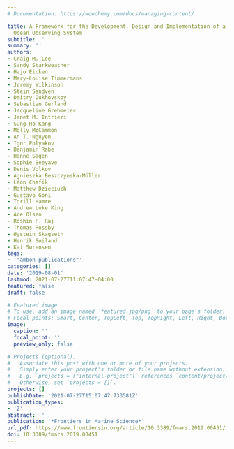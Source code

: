 ```yaml
---
# Documentation: https://wowchemy.com/docs/managing-content/

title: A Framework for the Development, Design and Implementation of a Sustained Arctic
  Ocean Observing System
subtitle: ''
summary: ''
authors:
- Craig M. Lee
- Sandy Starkweather
- Hajo Eicken
- Mary-Louise Timmermans
- Jeremy Wilkinson
- Stein Sandven
- Dmitry Dukhovskoy
- Sebastian Gerland
- Jacqueline Grebmeier
- Janet M. Intrieri
- Sung-Ho Kang
- Molly McCammon
- An T. Nguyen
- Igor Polyakov
- Benjamin Rabe
- Hanne Sagen
- Sophie Seeyave
- Denis Volkov
- Agnieszka Beszczynska-Möller
- Léon Chafik
- Matthew Dzieciuch
- Gustavo Goni
- Torill Hamre
- Andrew Luke King
- Are Olsen
- Roshin P. Raj
- Thomas Rossby
- Øystein Skagseth
- Henrik Søiland
- Kai Sørensen
tags:
- '"ambon publications"'
categories: []
date: '2019-08-01'
lastmod: 2021-07-27T11:07:47-04:00
featured: false
draft: false

# Featured image
# To use, add an image named `featured.jpg/png` to your page's folder.
# Focal points: Smart, Center, TopLeft, Top, TopRight, Left, Right, BottomLeft, Bottom, BottomRight.
image:
  caption: ''
  focal_point: ''
  preview_only: false

# Projects (optional).
#   Associate this post with one or more of your projects.
#   Simply enter your project's folder or file name without extension.
#   E.g. `projects = ["internal-project"]` references `content/project/deep-learning/index.md`.
#   Otherwise, set `projects = []`.
projects: []
publishDate: '2021-07-27T15:07:47.733581Z'
publication_types:
- '2'
abstract: ''
publication: '*Frontiers in Marine Science*'
url_pdf: https://www.frontiersin.org/article/10.3389/fmars.2019.00451/full
doi: 10.3389/fmars.2019.00451
---
```

